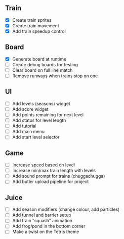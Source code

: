 ## Train
- [x] Create train sprites
- [x] Create train movement
- [x] Add train speedup control
## Board
- [x] Generate board at runtime
- [ ] Create debug boards for testing
- [ ] Clear board on full line match
- [ ] Remove runways when trains stop on one
## UI
- [ ] Add levels (seasons) widget
- [ ] Add score widget
- [ ] Add points remaining for next level
- [ ] Add status for level length
- [ ] Add tutorial
- [ ] Add main menu
- [ ] Add start level selector
## Game
- [ ] Increase speed based on level
- [ ] Increase min/max train length with levels
- [ ] Add sound prompt for trains (chuggachugga)
- [ ] Add butler upload pipeline for project
## Juice
- [ ] Add season modifiers (change colour, add particles)
- [ ] Add tunnel and barrier setup
- [ ] Add train "squash" animation
- [ ] Add frog/pond in the bottom corner
- [ ] Make a twist on the Tetris theme